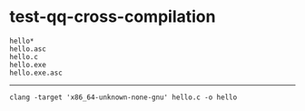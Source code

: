 # test-qq-cross-compilation

	hello*
	hello.asc
	hello.c
	hello.exe
	hello.exe.asc

---

	clang -target 'x86_64-unknown-none-gnu' hello.c -o hello
